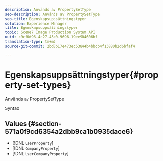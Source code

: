 ```yaml
---
description: Används av PropertySetType
seo-description: Används av PropertySetType
seo-title: Egenskapsuppsättningstyper
solution: Experience Manager
title: Egenskapsuppsättningstyper
topic: Scene7 Image Production System API
uuid: c9cf6d96-4c27-45a0-9696-19ee904606bf
translation-type: tm+mt
source-git-commit: 2bd5b17e473ec53844b4bbcb4f13580b2d6bfaf4

---
```



# Egenskapsuppsättningstyper{#property-set-types}

Används av PropertySetType

Syntax

## Values {#section-571a0f9cd6354a2dbb9ca1b0935dace6}

* [!DNL `UserProperty`]
* [!DNL `CompanyProperty`]
* [!DNL `UserCompanyProperty`]

